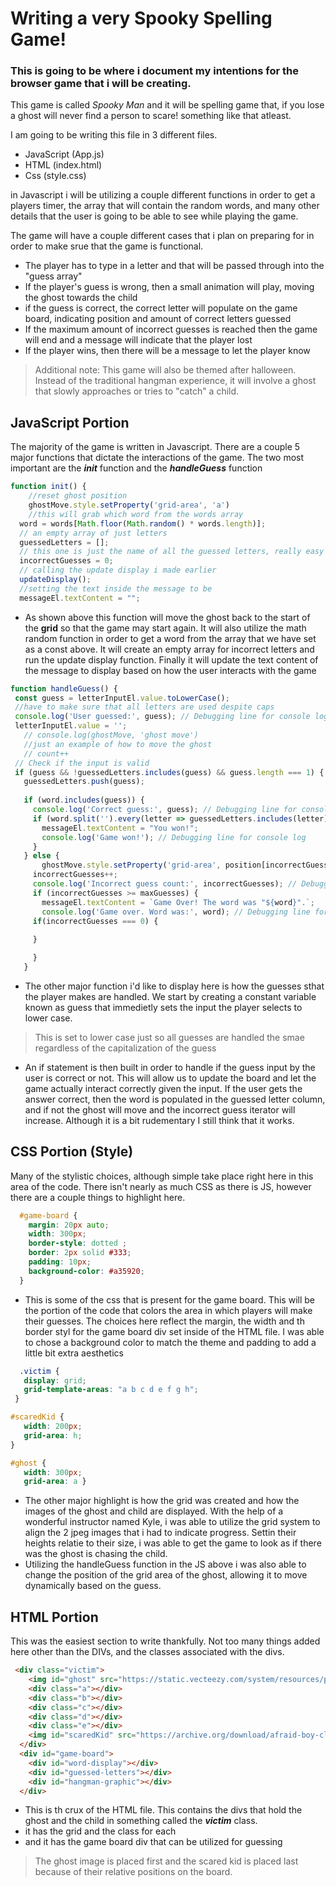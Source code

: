 # Writing a very Spooky Spelling Game!

### This is going to be where i document my intentions for the browser game that i will be creating. 
This game is called *Spooky Man* and it will be spelling game that, if you lose a ghost will never find a person to scare! something like that atleast. 



I am going to be writing this file in 3 different files. 
* JavaScript (App.js)
* HTML (index.html)
* Css (style.css)

in Javascript i will be utilizing a couple different functions in order to get a players timer, the array that will contain the random words, and many other details that the user is going to be able to see while playing the game. 

The game will have a couple different cases that i plan on preparing for in order to make srue that the game is functional. 

* The player has to type in a letter and that will be passed through into the "guess array" 
* If the player's guess is wrong, then a small animation will play, moving the ghost towards the child
* if the guess is correct, the correct letter will populate on the game board, indicating position and amount of correct letters guessed
* If the maximum amount of incorrect guesses is reached then the game will end and a message will indicate that the player lost 
* If the player wins, then there will be a message to let the player know

> Additional note: This game will also be themed after halloween. Instead of the traditional hangman experience, it will involve a ghost that slowly approaches or tries to "catch" a child. 

## JavaScript Portion

The majority of the game is written in Javascript. There are a couple 5 major functions that dictate the interactions of the game. The two most important are the ***init*** function and the ***handleGuess*** function
```javascript
function init() {
    //reset ghost position 
    ghostMove.style.setProperty('grid-area', 'a')
    //this will grab which word from the words array 
  word = words[Math.floor(Math.random() * words.length)];
  // an empty array of just letters
  guessedLetters = [];
  // this one is just the name of all the guessed letters, really easy
  incorrectGuesses = 0;
  // calling the update display i made earlier 
  updateDisplay();
  //setting the text inside the message to be 
  messageEl.textContent = "";
  ```
*  As shown above this function will move the ghost back to the start of the **grid** so that the game may start again. It will also utilize the math random function in order to get a word from the array that we have set as a const above. It will create an empty array for incorrect letters and run the update display function. Finally it will update the text content of the message to display based on how the user interacts with the game 
 
 ```javascript
 function handleGuess() {
  const guess = letterInputEl.value.toLowerCase();
  //have to make sure that all letters are used despite caps 
  console.log('User guessed:', guess); // Debugging line for console log 
  letterInputEl.value = '';
    // console.log(ghostMove, 'ghost move')
    //just an example of how to move the ghost 
    // count++
  // Check if the input is valid
  if (guess && !guessedLetters.includes(guess) && guess.length === 1) {
    guessedLetters.push(guess);
    
    if (word.includes(guess)) {
      console.log('Correct guess:', guess); // Debugging line for console log 
      if (word.split('').every(letter => guessedLetters.includes(letter))) {
        messageEl.textContent = "You won!";
        console.log('Game won!'); // Debugging line for console log 
      }
    } else {
        ghostMove.style.setProperty('grid-area', position[incorrectGuesses])
      incorrectGuesses++;
      console.log('Incorrect guess count:', incorrectGuesses); // Debugging line for console log 
      if (incorrectGuesses >= maxGuesses) {
        messageEl.textContent = `Game Over! The word was "${word}".`;
        console.log('Game over. Word was:', word); // Debugging line for console log 
      if(incorrectGuesses === 0) {
        
      }  

      }
    }
```
* The other major function i'd like to display here is how the guesses sthat the player makes are handled. We start by creating a constant variable known as guess that immedietly sets the input the player selects to lower case. 
> This is set to lower case just so all guesses are handled the smae regardless of the capitalization of the guess

* An if statement is then built in order to handle if the guess input by the user is correct or not. This will allow us to update the board and let the game actually interact correctly given the input. If the user gets the answer correct, then the word is populated in the guessed letter column, and if not the ghost will move and the incorrect guess iterator will increase. Although it is a bit rudementary I still think that it works. 

## CSS Portion (Style)

Many of the stylistic choices, although simple take place right here in this area of the code. There isn't nearly as much CSS as there is JS, however there are a couple things to highlight here. 

```CSS 
  #game-board {
    margin: 20px auto;
    width: 300px;
    border-style: dotted ;
    border: 2px solid #333;
    padding: 10px;
    background-color: #a35920;
  }
 ```
 * This is some of the css that is present for the game board. This will be the portion of the code that colors the area in which players will make their guesses. The choices here reflect the margin, the width and th border styl for the game board div set inside of the HTML file. I was able to chose a background color to match the theme and padding to add a little bit extra aesthetics

 ```CSS
   .victim {
    display: grid;
    grid-template-areas: "a b c d e f g h";
  }

#scaredKid {
    width: 200px; 
    grid-area: h;
}

#ghost {
    width: 300px;
    grid-area: a }
```
* The other major highlight is how the grid was created and how the images of the ghost and child are displayed. With the help of a wonderful instructor named Kyle, i was able to utilize the grid system to align the 2 jpeg images that i had to indicate progress. Settin their heights relatie to their  size, i was able to get the game to look as if there was the ghost is chasing the child. 
* Utilizing the handleGuess function in the JS above i was also able to change the position of the grid area of the ghost, allowing it to move dynamically based on the guess. 

## HTML Portion

This was the easiest section to write thankfully. Not too many things added here other than the DIVs, and the classes associated with the divs. 

```HTML 
 <div class="victim">
    <img id="ghost" src="https://static.vecteezy.com/system/resources/previews/012/042/239/non_2x/halloween-ghost-clipart-halloween-party-free-png.png">
    <div class="a"></div>
    <div class="b"></div>
    <div class="c"></div>
    <div class="d"></div>
    <div class="e"></div>
    <img id="scaredKid" src="https://archive.org/download/afraid-boy-clipart-9/afraid-boy-clipart-9.png">
  </div>
  <div id="game-board">
    <div id="word-display"></div>
    <div id="guessed-letters"></div>
    <div id="hangman-graphic"></div>
  </div>
```
* This is th crux of the HTML file. This contains the divs that hold the ghost and the child in something called the ***victim*** class. 
* it has the grid and the class for each
* and it has the game board div that can be utilized for guessing
> The ghost image is placed first and the scared kid is placed last because of their relative positions on the board. 
